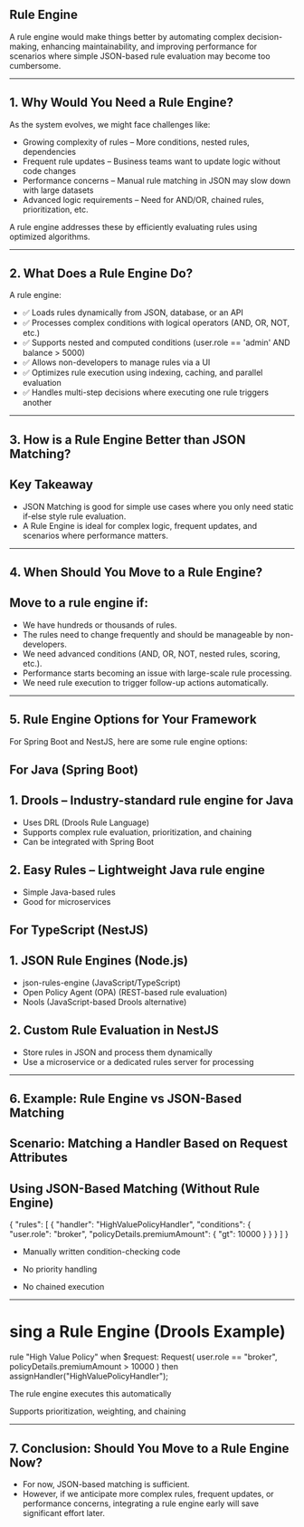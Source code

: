
## Rule Engine
A rule engine would make things better by automating complex decision-making, enhancing maintainability, and improving performance for scenarios where simple JSON-based rule evaluation may become too cumbersome.


---

## 1. Why Would You Need a Rule Engine?

As the system evolves, we might face challenges like:
* Growing complexity of rules – More conditions, nested rules, dependencies
* Frequent rule updates – Business teams want to update logic without code changes
* Performance concerns – Manual rule matching in JSON may slow down with large datasets
* Advanced logic requirements – Need for AND/OR, chained rules, prioritization, etc.

A rule engine addresses these by efficiently evaluating rules using optimized algorithms.

---

## 2. What Does a Rule Engine Do?

A rule engine:
* ✅ Loads rules dynamically from JSON, database, or an API
* ✅ Processes complex conditions with logical operators (AND, OR, NOT, etc.)
* ✅ Supports nested and computed conditions (user.role == 'admin' AND balance > 5000)
* ✅ Allows non-developers to manage rules via a UI
* ✅ Optimizes rule execution using indexing, caching, and parallel evaluation
* ✅ Handles multi-step decisions where executing one rule triggers another


---

## 3. How is a Rule Engine Better than JSON Matching?
## Key Takeaway
* JSON Matching is good for simple use cases where you only need static if-else style rule evaluation.
* A Rule Engine is ideal for complex logic, frequent updates, and scenarios where performance matters.

---

## 4. When Should You Move to a Rule Engine?

## Move to a rule engine if:
* We have hundreds or thousands of rules.
* The rules need to change frequently and should be manageable by non-developers.
* We need advanced conditions (AND, OR, NOT, nested rules, scoring, etc.).
* Performance starts becoming an issue with large-scale rule processing.
* We need rule execution to trigger follow-up actions automatically.

---

## 5. Rule Engine Options for Your Framework

For  Spring Boot and NestJS, here are some rule engine options:

## For Java (Spring Boot)
## 1. Drools – Industry-standard rule engine for Java
* Uses DRL (Drools Rule Language)
* Supports complex rule evaluation, prioritization, and chaining
* Can be integrated with Spring Boot



## 2. Easy Rules – Lightweight Java rule engine
* Simple Java-based rules
* Good for microservices

## For TypeScript (NestJS)
## 1. JSON Rule Engines (Node.js)
* json-rules-engine (JavaScript/TypeScript)
* Open Policy Agent (OPA) (REST-based rule evaluation)
* Nools (JavaScript-based Drools alternative)



## 2. Custom Rule Evaluation in NestJS
* Store rules in JSON and process them dynamically
* Use a microservice or a dedicated rules server for processing
---

## 6. Example: Rule Engine vs JSON-Based Matching

## Scenario: Matching a Handler Based on Request Attributes

## Using JSON-Based Matching (Without Rule Engine)

{
  "rules": [
    {
      "handler": "HighValuePolicyHandler",
      "conditions": {
        "user.role": "broker",
        "policyDetails.premiumAmount": { "gt": 10000 }
      }
    }
  ]
}

* Manually written condition-checking code

* No priority handling

* No chained execution



---

# sing a Rule Engine (Drools Example)

rule "High Value Policy"
when
    $request: Request( user.role == "broker", policyDetails.premiumAmount > 10000 )
then
    assignHandler("HighValuePolicyHandler");

The rule engine executes this automatically

Supports prioritization, weighting, and chaining



---

## 7. Conclusion: Should You Move to a Rule Engine Now?

* For now, JSON-based matching is sufficient.
* However, if we anticipate more complex rules, frequent updates, or performance concerns, integrating a rule engine early will save significant effort later.


